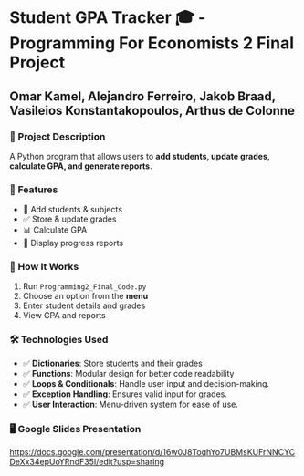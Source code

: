 # Student GPA Tracker 🎓 - Programming For Economists 2 Final Project 
## Omar Kamel, Alejandro Ferreiro, Jakob Braad, Vasileios Konstantakopoulos, Arthus de Colonne

### 📌 Project Description
A Python program that allows users to **add students, update grades, calculate GPA, and generate reports**.

### 🎯 Features
- 📌 Add students & subjects
- ✅ Store & update grades
- 📊 Calculate GPA
- 📝 Display progress reports

### 🔧 How It Works
1. Run `Programming2_Final_Code.py`
2. Choose an option from the **menu**
3. Enter student details and grades
4. View GPA and reports

### 🛠️ Technologies Used
- ✅ **Dictionaries**: Store students and their grades
- ✅ **Functions**: Modular design for better code readability
- ✅ **Loops & Conditionals**: Handle user input and decision-making.
- ✅ **Exception Handling**: Ensures valid input for grades.
- ✅ **User Interaction**: Menu-driven system for ease of use.

### 🖥️ Google Slides Presentation
https://docs.google.com/presentation/d/16w0J8ToqhYo7UBMsKUFrNNCYCDeXx34epUoYRndF35I/edit?usp=sharing 
